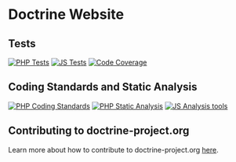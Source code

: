 # Doctrine Website

## Tests

[![PHP Tests](https://github.com/doctrine/doctrine-website/actions/workflows/continuous-integration.yml/badge.svg)](https://github.com/doctrine/doctrine-website/actions/workflows/continuous-integration.yml)
[![JS Tests](https://github.com/doctrine/doctrine-website/actions/workflows/js-tests.yml/badge.svg)](https://github.com/doctrine/doctrine-website/actions/workflows/js-tests.yml)
[![Code Coverage](https://codecov.io/gh/doctrine/doctrine-website/branch/master/graph/badge.svg)](https://codecov.io/gh/doctrine/doctrine-website/branch/master)

## Coding Standards and Static Analysis

[![PHP Coding Standards](https://github.com/doctrine/doctrine-website/actions/workflows/coding-standards.yml/badge.svg)](https://github.com/doctrine/doctrine-website/actions/workflows/coding-standards.yml)
[![PHP Static Analysis](https://github.com/doctrine/doctrine-website/actions/workflows/static-analysis.yml/badge.svg)](https://github.com/doctrine/doctrine-website/actions/workflows/static-analysis.yml)
[![JS Analysis tools](https://github.com/doctrine/doctrine-website/actions/workflows/js-analysis.yml/badge.svg)](https://github.com/doctrine/doctrine-website/actions/workflows/js-analysis.yml)

## Contributing to doctrine-project.org

Learn more about how to contribute to doctrine-project.org [here](https://www.doctrine-project.org/contribute/website/).
